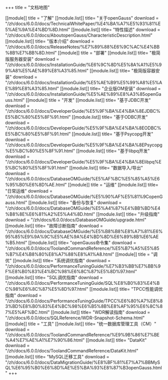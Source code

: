 +++
title = "文档地图"

[[module]]
    title = "了解"
    [[module.list]]
        title= "关于openGauss"
        download = "/zh/docs/6.0.0/docs/TechnicalWhitePaper/%E4%BA%A7%E5%93%81%E5%AE%9A%E4%BD%8D.html"
    [[module.list]]
        title= "特性描述"
        download = "/zh/docs/6.0.0/docs/AboutopenGauss/CharacteristicDescription.html"
    [[module.list]]
        title= "版本介绍"
        download = "/zh/docs/6.0.0/docs/ReleaseNotes/%E7%89%88%E6%9C%AC%E4%BB%8B%E7%BB%8D.html"
[[module]]
    title = "部署"
    [[module.list]]
        title= "极简版服务器安装"
        download = "/zh/docs/6.0.0/docs/InstallationGuide/%E6%9C%8D%E5%8A%A1%E5%99%A8%E5%AE%89%E8%A3%85.html"
    [[module.list]]
        title= "极简版容器安装"
        download = "/zh/docs/6.0.0/docs/InstallationGuide/%E5%AE%B9%E5%99%A8%E5%AE%89%E8%A3%85.html"
    [[module.list]]
        title= "企业版OM安装"
        download = "/zh/docs/6.0.0/docs/InstallationGuide/%E5%AE%89%E8%A3%85openGauss.html"
[[module]]
    title = "开发"
    [[module.list]]
        title= "基于JDBC开发"
        download = "/zh/docs/6.0.0/docs/DeveloperGuide/%E5%9F%BA%E4%BA%8EJDBC%E5%BC%80%E5%8F%91.html"
    [[module.list]]
        title= "基于ODBC开发"
        download = "/zh/docs/6.0.0/docs/DeveloperGuide/%E5%9F%BA%E4%BA%8EODBC%E5%BC%80%E5%8F%91.html"
    [[module.list]]
        title= "基于Psycopg开发"
        download = "/zh/docs/6.0.0/docs/DeveloperGuide/%E5%9F%BA%E4%BA%8EPsycopg%E5%BC%80%E5%8F%91.html"
    [[module.list]]
        title= "基于libpq开发"
        download = "/zh/docs/6.0.0/docs/DeveloperGuide/%E5%9F%BA%E4%BA%8Elibpq%E5%BC%80%E5%8F%91.html"
    [[module.list]]
        title= "数据导入/导出"
        download = "/zh/docs/6.0.0/docs/DatabaseOMGuide/%E5%AF%BC%E5%85%A5%E6%95%B0%E6%8D%AE.html"
[[module]]
    title = "运维"
    [[module.list]]
        title= "日常运维"
        download = "/zh/docs/6.0.0/docs/DatabaseOMGuide/%E5%90%AF%E5%81%9CopenGauss.html"
    [[module.list]]
        title= "备份与恢复"
        download = "/zh/docs/6.0.0/docs/DatabaseOMGuide/%E5%A4%87%E4%BB%BD%E4%B8%8E%E6%81%A2%E5%A4%8D.html"
    [[module.list]]
        title= "升级指南"
        download = "/zh/docs/6.0.0/docs/DatabaseOMGuide/upgrade.html"
    [[module.list]]
        title= "故障诊断指南"
        download = "/zh/docs/6.0.0/docs/DatabaseOMGuide/%E5%B8%B8%E8%A7%81%E6%95%85%E9%9A%9C%E5%AE%9A%E4%BD%8D%E6%89%8B%E6%AE%B5.html"
    [[module.list]]
        title= "openGauss命令集"
        download = "/zh/docs/6.0.0/docs/ToolandCommandReference/%E5%B7%A5%E5%85%B7%E4%B8%80%E8%A7%88%E8%A1%A8.html"
[[module]]
    title = "调优"
    [[module.list]]
        title= "系统调优指南"
        download = "/zh/docs/6.0.0/docs/PerformanceTuningGuide/%E7%B3%BB%E7%BB%9F%E8%B0%83%E4%BC%98%E6%8C%87%E5%8D%97.html"
    [[module.list]]
        title= "SQL调优指南"
        download = "/zh/docs/6.0.0/docs/PerformanceTuningGuide/SQL%E8%B0%83%E4%BC%98%E6%8C%87%E5%8D%97.html"
    [[module.list]]
        title= "TPCC性能调优指南"
        download = "/zh/docs/6.0.0/docs/PerformanceTuningGuide/TPCC%E6%80%A7%E8%83%BD%E8%B0%83%E4%BC%98%E6%B5%8B%E8%AF%95%E6%8C%87%E5%AF%BC.html"
    [[module.list]]
        title= "WDR解读指南"
        download = "/zh/docs/6.0.0/docs/SQLReference/WDR-Snapshot-Schema.html"
[[module]]
    title = "工具"
    [[module.list]]
        title= "统一数据库管理工具（CM）"
        download = "/zh/docs/6.0.0/docs/ToolandCommandReference/%E9%9B%86%E7%BE%A4%E7%AE%A1%E7%90%86.html"
    [[module.list]]
        title= "DataKit"
        download = "/zh/docs/6.0.0/docs/ToolandCommandReference/DataKit.html"
    [[module.list]]
        title= "MySQL迁移工具"
        download = "/zh/docs/6.0.0/docs/DataMigrationGuide/%E8%BF%81%E7%A7%BBMySQL%E6%95%B0%E6%8D%AE%E5%BA%93%E8%87%B3openGauss.html"
+++
